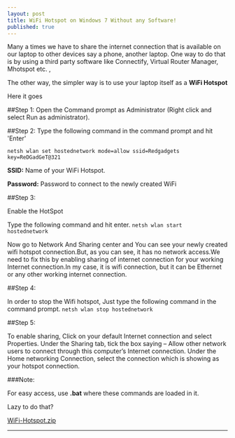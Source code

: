 ```yaml
---
layout: post
title: WiFi Hotspot on Windows 7 Without any Software!
published: true
---
```

Many a times we have to share the internet connection that is available on our laptop to other devices say a phone, another laptop. One way to do that is by using a third party software like Connectify, Virtual Router Manager, Mhotspot etc. ,

The other way, the simpler way is to use your laptop itself as a **WiFi Hotspot**

Here it goes

##Step 1: 
Open the Command prompt as Administrator (Right click and select Run as administrator).

##Step 2:
Type the following command in the command prompt and hit 'Enter'


<code>netsh wlan set hostednetwork mode=allow ssid=Redgadgets  key=ReDGadGeT@321</code>


**SSID:** Name of your WiFi Hotspot.

**Password:** Password to connect to the newly created WiFi

##Step 3:

Enable the HotSpot

Type the following command and hit enter.
<code>netsh wlan start hostednetwork</code>

Now go to Network And Sharing center and You can see your newly created wifi hotspot connection.But, as you can see, it has no network access.We need to fix this by enabling sharing of internet connection for your working Internet connection.In my case, it is wifi connection, but it can be Ethernet or any other working internet connection.

##Step 4: 

In order to stop the Wifi hotspot, Just type the following command in the command prompt.
<code>netsh wlan stop hostednetwork</code>



##Step 5:

To enable sharing, Click on your default Internet connection and select Properties. Under the Sharing tab, tick the box saying – Allow other network users to connect through this computer’s Internet connection. Under the Home networking Connection, select the connection which is showing as your hotspot connection.

###Note:

For easy access, use **.bat** where these commands are loaded in it.

Lazy to do that?

[WiFi-Hotspot.zip](/files/WiFi-HotSpot.zip)
                                                         
-------------------------
